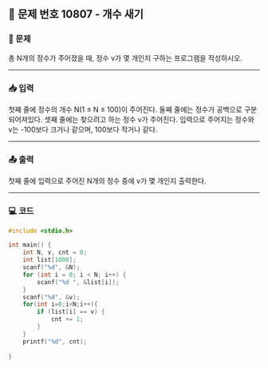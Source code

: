 ## 📝 문제 번호 10807 - 개수 새기

### 📌 문제
총 N개의 정수가 주어졌을 때, 정수 v가 몇 개인지 구하는 프로그램을 작성하시오.

---

### 📥 입력
첫째 줄에 정수의 개수 N(1 ≤ N ≤ 100)이 주어진다. 둘째 줄에는 정수가 공백으로 구분되어져있다. 셋째 줄에는 찾으려고 하는 정수 v가 주어진다. 입력으로 주어지는 정수와 v는 -100보다 크거나 같으며, 100보다 작거나 같다.

---

### 📤 출력
첫째 줄에 입력으로 주어진 N개의 정수 중에 v가 몇 개인지 출력한다.

---

### 💻 코드
```c
#include <stdio.h>

int main() {
	int N, v, cnt = 0;
	int list[1000];
	scanf("%d", &N);
	for (int i = 0; i < N; i++) {
		scanf("%d ", &list[i]);
	}
	scanf("%d", &v);
	for(int i=0;i<N;i++){
		if (list[i] == v) {
			cnt += 1;
		}
	}
	printf("%d", cnt);
	
}
```
